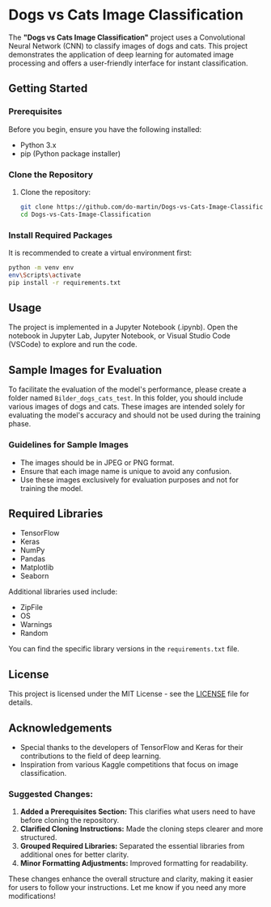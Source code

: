 # Dogs vs Cats Image Classification

The **"Dogs vs Cats Image Classification"** project uses a Convolutional Neural Network (CNN) to classify images of dogs and cats. This project demonstrates the application of deep learning for automated image processing and offers a user-friendly interface for instant classification.

## Getting Started

### Prerequisites

Before you begin, ensure you have the following installed:

- Python 3.x
- pip (Python package installer)

### Clone the Repository

1. Clone the repository:
   ```bash
   git clone https://github.com/do-martin/Dogs-vs-Cats-Image-Classification.git
   cd Dogs-vs-Cats-Image-Classification

### Install Required Packages

It is recommended to create a virtual environment first:

```bash
python -m venv env
env\Scripts\activate
pip install -r requirements.txt
```

## Usage

The project is implemented in a Jupyter Notebook (.ipynb). Open the notebook in Jupyter Lab, Jupyter Notebook, or Visual Studio Code (VSCode) to explore and run the code.

## Sample Images for Evaluation

To facilitate the evaluation of the model's performance, please create a folder named `Bilder_dogs_cats_test`. In this folder, you should include various images of dogs and cats. These images are intended solely for evaluating the model's accuracy and should not be used during the training phase.

### Guidelines for Sample Images

- The images should be in JPEG or PNG format.
- Ensure that each image name is unique to avoid any confusion.
- Use these images exclusively for evaluation purposes and not for training the model.

## Required Libraries

- TensorFlow
- Keras
- NumPy
- Pandas
- Matplotlib
- Seaborn

Additional libraries used include:
- ZipFile
- OS
- Warnings
- Random

You can find the specific library versions in the `requirements.txt` file.

## License

This project is licensed under the MIT License - see the [LICENSE](LICENSE) file for details.

## Acknowledgements

- Special thanks to the developers of TensorFlow and Keras for their contributions to the field of deep learning.
- Inspiration from various Kaggle competitions that focus on image classification.


### Suggested Changes:

1. **Added a Prerequisites Section:** This clarifies what users need to have before cloning the repository.
2. **Clarified Cloning Instructions:** Made the cloning steps clearer and more structured.
3. **Grouped Required Libraries:** Separated the essential libraries from additional ones for better clarity.
4. **Minor Formatting Adjustments:** Improved formatting for readability.

These changes enhance the overall structure and clarity, making it easier for users to follow your instructions. Let me know if you need any more modifications!
